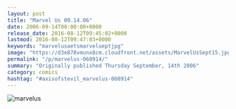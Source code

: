 ```yaml
---
layout: post
title: "Marvel Us 09.14.06"
date: 2006-09-14T00:00:00+0000
release_date: 2016-08-12T09:45:02+0000
lastmod: 2016-08-12T09:47:03+0000
keywords: "marvelusaetsmarvelueptjpg"
image: "https://d3e878vmunx8cm.cloudfront.net/assets/MarvelUsSept15.jpg"
permalink: "/p/marvelus-060914/"
summary: "Originally published Thursday September, 14th 2006"
category: comics
hashtag: "#axisofstevil_marvelus-060914"
---
```


![marvelus](https://d3e878vmunx8cm.cloudfront.net/assets/MarvelUsSept15.jpg)
